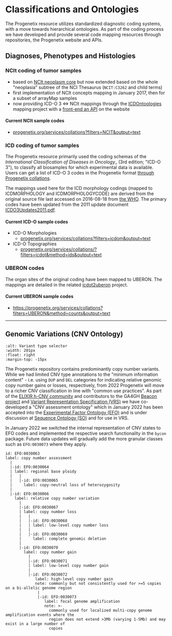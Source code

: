 # Classifications and Ontologies

The Progenetix resource utilizes standardized diagnostic coding systems, with a
move towards hierarchical ontologies. As part of the coding process we have
developed and provide several code mapping resources through repositories, the
Progenetix website and APIs.

## Diagnoses, Phenotypes and Histologies

### NCIt coding of tumor samples

* based on [NCIt neoplasm core](https://evs.nci.nih.gov/ftp1/NCI_Thesaurus/Neoplasm/About_Core.html)
but now extended based on the whole "neoplasia" subtree of the NCI Thesaurus (`NCIT:C3262` and child terms)
* first implementation of NCIt concepts mapping in January 2017, then for a subset of arrayMap samples
* now providing ICD-O 3 <=> NCIt mappings through the [ICDOntoologies](https://github.com/progenetix/ICDOntologies) mapping project with a [front-end an API](https://progenetix.org/service-collection/ontologymaps/) on the website

#### Current NCIt sample codes

* [progenetix.org/services/collations?filters=NCIT&output=text](https://progenetix.org/services/collations?filters=NCIT&output=text)

### ICD coding of tumor samples

The Progenetix resource primarily used the coding schemas of the _International Classification of Diseases in Oncology__ (3rd edition; "ICD-O 3"), to classify all biosamples for which experimental data is available. Users can get a list of ICD-O 3 codes in the Progenetix format [through Progenetix collations](http://info.progenetix.org/doc/services/collations.html).

The mappings used here for the ICD morphology codings (mapped to ICDMORPHOLOGY and ICDMORPHOLOGYCODE) are derived from the original source file last accessed on 2016-08-18 from [the WHO](https://www.who.int/standards/classifications/other-classifications/international-classification-of-diseases-for-oncology). The primary codes have been updated from the 2011 update document [ICDO3Updates2011.pdf](http://www.who.int/classifications/icd/updates/ICDO3Updates2011.pdf).

#### Current ICD-O sample codes

* ICD-O Morphologies
  - [progenetix.org/services/collations?filters=icdom&output=text](https://progenetix.org/services/collations/?filters=icdom&output=text)
* ICD-O Topographies
  - [progenetix.org/services/collations/?filters=icdot&method=ids&output=text](https://progenetix.org/services/collations/?filters=icdot&method=ids&output=text)

### UBERON codes

The organ sites of the original coding have been mapped to UBERON. The mappings
are detailed in the related [icdot2uberon](https://github.com/progenetix/icdot2uberon) project.

#### Current UBERON sample codes

* <https://progenetix.org/services/collations?filters=UBERON&method=counts&output=text>

--------------------------------------------------------------------------------

## Genomic Variations (CNV Ontology)

```{image} /img/form-structural-variant-type-selector.png
:alt: Variant type selector
:width: 201px
:float: right
:margin-top: -15px
```
The Progenetix repository contains predominantly copy number variants. While we
had limited CNV type annotations to the "minimum information content" - i.e. using
`DUP` and `DEL` categories for indicating relative genomic copy number gains or losses,
respectively, from 2022 Progenetix will move to a richer CNV classification in line
with "common use practices". As part of the [ELIXIR h-CNV community](http://cnvar.org) and contributors
to the GA4GH [Beacon project](http://genomebeacons.org) and [Variant Representation Specification (VRS)](http://vrs.org)
we have co-developed a "CNV assessment ontology" which in January 2022 has been
accepted into the [Experimental Factor Ontology (EFO)](https://www.ebi.ac.uk/ols/ontologies/efo)
and is under discussion at [Sequence Ontology (SO)](https://github.com/The-Sequence-Ontology/SO-Ontologies/issues/568)
and for use in VRS.

In January 2022 we switched the internal representation of CNV states to EFO codes
and implemented the respective search functionality in the `bycon` package. Future
data updates will gradually add the more granular classes such as `EFO:0030073`
where they apply.

```
id: EFO:0030063
label: copy number assessment
  |
  |-id: EFO:0030064
  | label: regional base ploidy
  |   |
  |   |-id: EFO:0030065
  |     label: copy-neutral loss of heterozygosity
  |
  |-id: EFO:0030066
    label: relative copy number variation
      |
      |-id: EFO:0030067
      | label: copy number loss
      |   |
      |   |-id: EFO:0030068
      |   | label: low-level copy number loss
      |   |
      |   |-id: EFO:0030069
      |     label: complete genomic deletion
      |
      |-id: EFO:0030070
        label: copy number gain
          |
          |-id: EFO:0030071
          | label: low-level copy number gain
          |
          |-id: EFO:0030072
             label: high-level copy number gain
             note: commonly but not consistently used for >=5 copies on a bi-allelic genome region
              |
              |-id: EFO:0030073
                 label: focal genome amplification
                 note: >-
                   commonly used for localized multi-copy genome amplification events where the
                   region does not extend >3Mb (varying 1-5Mb) and may exist in a large number of
                   copies
```